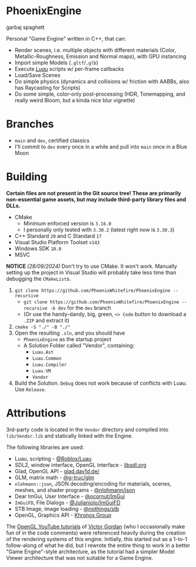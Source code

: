 # PhoenixEngine
garbaj spaghett

Personal "Game Engine" written in C++, that can:
* Render scenes, i.e. multiple objects with different materials (Color, Metallic-Roughness, Emission and Normal maps), with GPU instancing
* Import simple Models (`.gltf`/`.glb`)
* Execute [*Luau*](https://github.com/luau-lang/luau/) scripts w/ per-frame callbacks
* Load/Save Scenes
* Do simple physics (dynamics and collisions w/ friction with AABBs, also has Raycasting for Scripts)
* Do some simple, color-only post-processing (HDR, Tonemapping, and really weird Bloom, but a kinda nice blur vignette)

# Branches
* `main` and `dev`, certified classics
* I'll commit to `dev` every once in a while and pull into `main` once in a Blue Moon

# Building
**Certain files are not present in the Git source tree! These are primarily non-essential game assets, but may include third-party library files and DLLs.**

* CMake
	* Minimum enforced version is `3.16.0`
	* I personally only tested with `3.30.2` (latest right now is `3.30.3`)
* C++ Standard `20` and C Standard `17`
* Visual Studio Platform Toolset `v143`
* Windows SDK `10.0`
* MSVC

**NOTICE**
*(28/09/2024)*
Don't try to use CMake. It won't work.
Manually setting up the project in Visual Studio will probably take less time than debugging the `CMakeList`s.

1. `git clone https://github.com/PhoenixWhitefire/PhoenixEngine --recursive`
	* `git clone https://github.com/PhoenixWhitefire/PhoenixEngine --recursive -b dev` for the `dev` branch	
	* (Or use the handy-dandy, big, green, `<> Code` button to download a `.ZIP` and extract it)
2. `cmake -S "./" -B "./"`
3. Open the resulting `.sln`, and you should have
	* `PhoenixEngine` as the startup project
	* A Solution Folder called "Vendor", containing:
		* `Luau.Ast`
		* `Luau.Common`
		* `Luau.Compiler`
		* `Luau.VM`
		* `Vendor`
4. Build the Solution. `Debug` does not work because of conflicts with Luau. Use `Release`.

# Attributions
3rd-party code is located in the `Vendor` directory and compiled into `lib/Vendor.lib` and statically linked with the Engine.

The following libraries are used:

* Luau, scripting - [@Roblox/Luau](https://github.com/Roblox/Luau/)
* SDL2, window interface, OpenGL interface - [libsdl.org](https://libsdl.org/)
* Glad, OpenGL API - [glad.dav1d.de/](https://glad.dav1d.de/)
* GLM, matrix math - [@g-truc/glm](https://github.com/g-truc/glm/)
* `nlohmann::json`, JSON decoding/encoding for materials, scenes, meshes, and shader programs - [@nlohmann/json](https://github.com/nlohmann/json/)
* Dear ImGui, User Interface - [@ocornut/ImGui](https://github.com/ocornut/imgui/)
* `ImGuiFD`, File Dialogs - [@Julianiolo/ImGuiFD](https://github.com/Julianiolo/ImGuiFD)
* STB Image, image loading - [@nothings/stb](https://github.com/nothings/stb)
* OpenGL, Graphics API - [Khronos Group](https://khronos.org/)

The [OpenGL YouTube tutorials](https://youtube.com/watch?v=XpBGwZNyUh0&list=PLPaoO-vpZnumdcb4tZc4x5Q-v7CkrQ6M-) of [Victor Gordan](https://github.com/VictorGordan/) (who I occasionally make fun of in the code comments) were referenced heavily during the creation of the rendering systems of this engine.
Initially, this started out as a 1-to-1 follow-along of what he did, but I rewrote the entire thing to work in a better "Game Engine"-style architecture, as the tutorial had a simpler Model Viewer architecture that was not suitable for a Game Engine.
